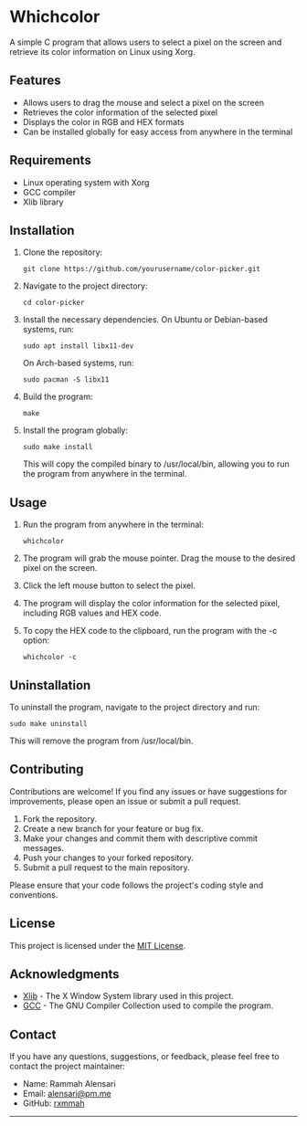 
# Whichcolor

A simple C program that allows users to select a pixel on the screen and retrieve its color information on Linux using Xorg.

## Features

- Allows users to drag the mouse and select a pixel on the screen
- Retrieves the color information of the selected pixel
- Displays the color in RGB and HEX formats
- Can be installed globally for easy access from anywhere in the terminal

## Requirements

- Linux operating system with Xorg
- GCC compiler
- Xlib library

## Installation

1. Clone the repository:

   ```
   git clone https://github.com/yourusername/color-picker.git
   ```

2. Navigate to the project directory:

   ```
   cd color-picker
   ```

3. Install the necessary dependencies. On Ubuntu or Debian-based systems, run:

   ```
   sudo apt install libx11-dev
   ```

   On Arch-based systems, run:

   ```
   sudo pacman -S libx11
   ```

4. Build the program:

   ```
   make
   ```

5. Install the program globally:

   ```
   sudo make install
   ```

   This will copy the compiled binary to /usr/local/bin, allowing you to run the program from anywhere in the terminal.

## Usage

1. Run the program from anywhere in the terminal:

   ```
   whichcolor
   ```

2. The program will grab the mouse pointer. Drag the mouse to the desired pixel on the screen.

3. Click the left mouse button to select the pixel.

4. The program will display the color information for the selected pixel, including RGB values and HEX code.

5. To copy the HEX code to the clipboard, run the program with the -c option:

   ```
   whichcolor -c
   ```

## Uninstallation

To uninstall the program, navigate to the project directory and run:

```
sudo make uninstall
```

This will remove the program from /usr/local/bin.

## Contributing

Contributions are welcome! If you find any issues or have suggestions for improvements, please open an issue or submit a pull request.

1. Fork the repository.
2. Create a new branch for your feature or bug fix.
3. Make your changes and commit them with descriptive commit messages.
4. Push your changes to your forked repository.
5. Submit a pull request to the main repository.

Please ensure that your code follows the project's coding style and conventions.

## License

This project is licensed under the [MIT License](LICENSE).

## Acknowledgments

- [Xlib](https://www.x.org/releases/current/doc/libX11/libX11/libX11.html) - The X Window System library used in this project.
- [GCC](https://gcc.gnu.org/) - The GNU Compiler Collection used to compile the program.

## Contact

If you have any questions, suggestions, or feedback, please feel free to contact the project maintainer:

- Name: Rammah Alensari
- Email: alensari@pm.me
- GitHub: [rxmmah](https://github.com/rxmmah)

---

